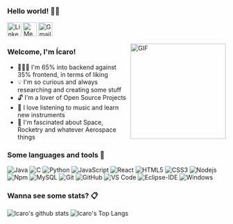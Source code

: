 ### Hello world! 👋🏻

<a href="https://linkedin.com/in/icaro-silva"><img alt="LinkedIn" height="32px" src="https://image.flaticon.com/icons/png/512/174/174857.png"/></a>
<a href="https://medium.com/@icaro_silva"><img alt="Medium" height="32px" src="https://icons-for-free.com/iconfiles/png/512/medium+icon-1320186682844050412.png"/></a>
<a href="mailto:icarogabrielsilva2019@gmail.com"><img alt="Gmail" height="32px" src="https://www.freepnglogos.com/uploads/logo-gmail-png/logo-gmail-png-gmail-icon-download-png-and-vector-1.png"/></a>

<img align="right" alt="GIF" height="220px" src="https://cdn.dribbble.com/users/1708950/screenshots/4188877/developer_med.gif" />

### Welcome, I'm Ícaro!

+ 👨🏻‍💻 I'm 65% into backend against 35% frontend, in terms of liking
+ 💡 I'm so curious and always researching and creating some stuff
+ 🔓 I'm a lover of Open Source Projects
+ 🎵 I love listening to music and learn new instruments
+ 🚀 I'm fascinated about Space, Rocketry and whatever Aerospace things

### Some languages and tools 🔧

![Java](http://img.shields.io/badge/-Java-5B4638?style=flat-square&logo=java&logoColor=ffffff)
![C](https://img.shields.io/badge/-C++%20&%20C_Sharp-659ad2?style=flat-square&logo=c%2B%2B&logoColor=ffffff)
![Python](http://img.shields.io/badge/-Python-3776AB?style=flat-square&logo=python&logoColor=ffffff)
![JavaScript](https://img.shields.io/badge/-JavaScript-%23F7DF1C?style=flat-square&logo=javascript&logoColor=000000&labelColor=%23F7DF1C&color=%23FFCE5A)
![React](https://img.shields.io/badge/-React-61DAFB?style=flat-square&logo=react&logoColor=ffffff)
![HTML5](https://img.shields.io/badge/-HTML5-%23E44D27?style=flat-square&logo=html5&logoColor=ffffff)
![CSS3](https://img.shields.io/badge/-CSS3-%231572B6?style=flat-square&logo=css3)
![Nodejs](https://img.shields.io/badge/-Nodejs-339933?style=flat-square&logo=Node.js&logoColor=ffffff)
![Npm](https://img.shields.io/badge/-npm-CB3837?style=flat-square&logo=npm)
![MySQL](https://img.shields.io/badge/-MySQL-blueviolet?style=flat-square&logo=mysql&logoColor=ffffff)
![Git](https://img.shields.io/badge/-Git-%23F05032?style=flat-square&logo=git&logoColor=%23ffffff)
![GitHub](https://img.shields.io/badge/-GitHub-181717?style=flat-square&logo=github)
![VS Code](http://img.shields.io/badge/-VS%20Code-007ACC?style=flat-square&logo=visual-studio-code&logoColor=ffffff)
![Eclipse-IDE](http://img.shields.io/badge/-Eclipse-2C2255?style=flat-square&logo=eclipse&logoColor=ffffff)
![Windows](http://img.shields.io/badge/-Windows-0078D6?style=flat-square&logo=windows&logoColor=ffffff)

### Wanna see some stats? 📋

![Icaro's github stats](https://github-readme-stats.vercel.app/api?username=Icaro-G-Silva&show_icons=true&include_all_commits=true&count_private=true&theme=dracula)
![Icaro's Top Langs](https://github-readme-stats.vercel.app/api/top-langs/?username=Icaro-G-Silva&layout=compact&theme=dracula)
